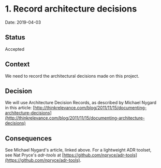 # 1. Record architecture decisions

Date: 2019-04-03

## Status

Accepted

## Context

We need to record the architectural decisions made on this project.

## Decision

We will use Architecture Decision Records, as described by Michael Nygard in
this article:
[http://thinkrelevance.com/blog/2011/11/15/documenting-architecture-decisions](http://thinkrelevance.com/blog/2011/11/15/documenting-architecture-decisions)

## Consequences

See Michael Nygard's article, linked above. For a lightweight ADR toolset, see
Nat Pryce's _adr-tools_ at
[https://github.com/npryce/adr-tools](https://github.com/npryce/adr-tools).
